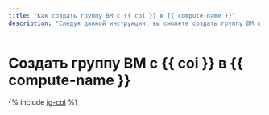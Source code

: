 ```yaml
---
title: "Как создать группу ВМ с {{ coi }} в {{ compute-name }}"
description: "Следуя данной инструкции, вы сможете создать группу ВМ с {{ coi }} в {{ compute-name }}."
---
```


# Создать группу ВМ с {{ coi }} в {{ compute-name }}


{% include [ig-coi](../../../_includes/instance-groups/create-coi-vm.md) %}
